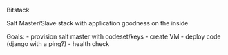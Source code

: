 Bitstack 

Salt Master/Slave stack with application goodness on the inside

Goals:
	- provision salt master with codeset/keys
	- create VM
	- deploy code
		(django with a ping?)
	- health check
